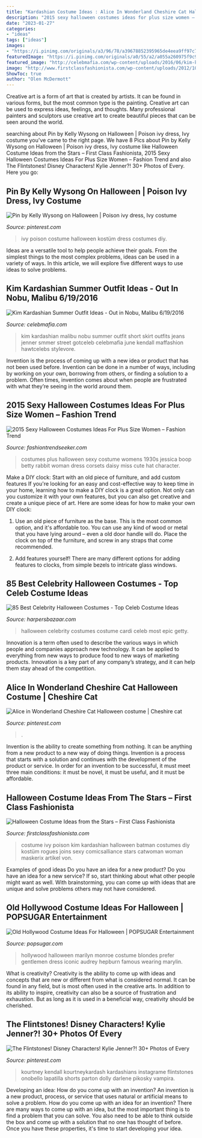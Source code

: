 ```yaml
---
title: "Kardashian Costume Ideas : Alice In Wonderland Cheshire Cat Halloween Costume"
description: "2015 sexy halloween costumes ideas for plus size women – fashion trend"
date: "2023-01-27"
categories:
- "ideas"
tags: ["ideas"]
images:
- "https://i.pinimg.com/originals/a3/96/78/a39678852395965de4eea9ff97c7389f.png"
featuredImage: "https://i.pinimg.com/originals/a0/55/a2/a055a260975f9c96d33ed56b9fb6dadb.jpg"
featured_image: "http://celebmafia.com/wp-content/uploads/2016/06/kim-kardashian-summer-outfit-ideas-out-in-nobu-malibu-6-19-2016-24.jpg"
image: "http://www.firstclassfashionista.com/wp-content/uploads/2012/10/kim-kardashian-costume.jpg"
ShowToc: true
author: "Olen McDermott"
---
```



Creative art is a form of art that is created by artists. It can be found in various forms, but the most common type is the painting. Creative art can be used to express ideas, feelings, and thoughts. Many professional painters and sculptors use creative art to create beautiful pieces that can be seen around the world.

	

		
searching about Pin by Kelly Wysong on Halloween | Poison ivy dress, Ivy costume you've came to the right page. We have 8 Pics about Pin by Kelly Wysong on Halloween | Poison ivy dress, Ivy costume like Halloween Costume Ideas from the Stars – First Class Fashionista, 2015 Sexy Halloween Costumes Ideas For Plus Size Women – Fashion Trend and also The Flintstones! Disney Characters! Kylie Jenner?! 30+ Photos of Every. Here you go:
		
    
## Pin By Kelly Wysong On Halloween | Poison Ivy Dress, Ivy Costume

<img loading=lazy src="https://i.pinimg.com/originals/a3/96/78/a39678852395965de4eea9ff97c7389f.png" onerror="this.onerror=null;this.src='https://tse1.mm.bing.net/th?id=OIP.JeuEqF5rdEDvq0o3GLN7VQHaNK&amp;pid=15.1';" alt="Pin by Kelly Wysong on Halloween | Poison ivy dress, Ivy costume">

_Source: pinterest.com_

>ivy poison costume halloween kostüm dress costumes diy. 

	

Ideas are a versatile tool to help people achieve their goals. From the simplest things to the most complex problems, ideas can be used in a variety of ways. In this article, we will explore five different ways to use ideas to solve problems.

    
## Kim Kardashian Summer Outfit Ideas - Out In Nobu, Malibu 6/19/2016

<img loading=lazy src="http://celebmafia.com/wp-content/uploads/2016/06/kim-kardashian-summer-outfit-ideas-out-in-nobu-malibu-6-19-2016-24.jpg" onerror="this.onerror=null;this.src='https://tse2.mm.bing.net/th?id=OIP.aafQWDKIY5fScQKxdX7w_QHaLI&amp;pid=15.1';" alt="Kim Kardashian Summer Outfit Ideas - Out in Nobu, Malibu 6/19/2016">

_Source: celebmafia.com_

>kim kardashian malibu nobu summer outfit short skirt outfits jeans jenner smmer street gotceleb celebmafia june kendall maffashion hawtcelebs stylevore. 

	

Invention is the process of coming up with a new idea or product that has not been used before. Invention can be done in a number of ways, including by working on your own, borrowing from others, or finding a solution to a problem. Often times, invention comes about when people are frustrated with what they’re seeing in the world around them.

    
## 2015 Sexy Halloween Costumes Ideas For Plus Size Women – Fashion Trend

<img loading=lazy src="http://fashiontrendseeker.com/wp-content/uploads/2015/10/2015-Sexy-Halloween-Costumes-Ideas-For-Plus-Size-Women-11.jpg" onerror="this.onerror=null;this.src='https://tse2.mm.bing.net/th?id=OIP.OHL2zknKwph1X68qdQUeTgAAAA&amp;pid=15.1';" alt="2015 Sexy Halloween Costumes Ideas For Plus Size Women – Fashion Trend">

_Source: fashiontrendseeker.com_

>costumes plus halloween sexy costume womens 1930s jessica boop betty rabbit woman dress corsets daisy miss cute hat character. 

	

Make a DIY clock: Start with an old piece of furniture, and add custom features
If you're looking for an easy and cost-effective way to keep time in your home, learning how to make a DIY clock is a great option. Not only can you customize it with your own features, but you can also get creative and create a unique piece of art. Here are some ideas for how to make your own DIY clock:
1. Use an old piece of furniture as the base. This is the most common option, and it's affordable too. You can use any kind of wood or metal that you have lying around – even a old door handle will do. Place the clock on top of the furniture, and screw in any straps that come recommended.

2. Add features yourself! There are many different options for adding features to clocks, from simple bezels to intricate glass windows.

    
## 85 Best Celebrity Halloween Costumes - Top Celeb Costume Ideas

<img loading=lazy src="https://hips.hearstapps.com/hmg-prod.s3.amazonaws.com/images/hbz-halloween-2017-cardi-b-gettyimages-868485948-1531332641.jpg?crop=1xw:1xh;center,top&amp;resize=480:*" onerror="this.onerror=null;this.src='https://tse3.mm.bing.net/th?id=OIP.tBta1Q-nDtNMe8JiArHJbAHaLH&amp;pid=15.1';" alt="85 Best Celebrity Halloween Costumes - Top Celeb Costume Ideas">

_Source: harpersbazaar.com_

>halloween celebrity costumes costume cardi celeb most epic getty. 

	

Innovation is a term often used to describe the various ways in which people and companies approach new technology. It can be applied to everything from new ways to produce food to new ways of marketing products. Innovation is a key part of any company’s strategy, and it can help them stay ahead of the competition.

    
## Alice In Wonderland Cheshire Cat Halloween Costume | Cheshire Cat

<img loading=lazy src="https://i.pinimg.com/originals/a0/55/a2/a055a260975f9c96d33ed56b9fb6dadb.jpg" onerror="this.onerror=null;this.src='https://tse1.mm.bing.net/th?id=OIP.MV8jBnXe75BMpGqMlrQE2AHaJ4&amp;pid=15.1';" alt="Alice in Wonderland Cheshire Cat Halloween costume | Cheshire cat">

_Source: pinterest.com_

>. 

	

Invention is the ability to create something from nothing. It can be anything from a new product to a new way of doing things. Invention is a process that starts with a solution and continues with the development of the product or service. In order for an invention to be successful, it must meet three main conditions: it must be novel, it must be useful, and it must be affordable.

    
## Halloween Costume Ideas From The Stars – First Class Fashionista

<img loading=lazy src="http://www.firstclassfashionista.com/wp-content/uploads/2012/10/kim-kardashian-costume.jpg" onerror="this.onerror=null;this.src='https://tse1.mm.bing.net/th?id=OIP.f_qzGm_2bf7QITsI7SjDZQHaLH&amp;pid=15.1';" alt="Halloween Costume Ideas from the Stars – First Class Fashionista">

_Source: firstclassfashionista.com_

>costume ivy poison kim kardashian halloween batman costumes diy kostüm rogues joins sexy comicsalliance stars catwoman woman maskerix artikel von. 

	

Examples of good ideas
Do you have an idea for a new product? Do you have an idea for a new service? If so, start thinking about what other people might want as well. With brainstorming, you can come up with ideas that are unique and solve problems others may not have considered.

    
## Old Hollywood Costume Ideas For Halloween | POPSUGAR Entertainment

<img loading=lazy src="http://media3.onsugar.com/files/2014/09/16/851/n/1922283/0449f42c214a00bd_GettyImages_785642085On6hB.xxxlarge.jpg" onerror="this.onerror=null;this.src='https://tse2.mm.bing.net/th?id=OIP.ovWJvsVLR7F_Q2uqdUA50wHaJO&amp;pid=15.1';" alt="Old Hollywood Costume Ideas For Halloween | POPSUGAR Entertainment">

_Source: popsugar.com_

>hollywood halloween marilyn monroe costume blondes prefer gentlemen dress iconic audrey hepburn famous wearing marylin. 

	

What is creativity?
Creativity is the ability to come up with ideas and concepts that are new or different from what is considered normal. It can be found in any field, but is most often used in the creative arts. In addition to its ability to inspire, creativity can also be a source of frustration and exhaustion. But as long as it is used in a beneficial way, creativity should be cherished.

    
## The Flintstones! Disney Characters! Kylie Jenner?! 30+ Photos Of Every

<img loading=lazy src="https://i.pinimg.com/736x/00/f6/d8/00f6d85ed7ba317b753f2bd36007cf48.jpg" onerror="this.onerror=null;this.src='https://tse2.mm.bing.net/th?id=OIP.xVbzp255Q3nBZ4deRW9X9QHaJN&amp;pid=15.1';" alt="The Flintstones! Disney Characters! Kylie Jenner?! 30+ Photos of Every">

_Source: pinterest.com_

>kourtney kendall kourtneykardash kardashians instagrame flintstones onobello lapatilla shorts parton dolly darlene pikosky vampira. 

	

Developing an idea: How do you come up with an invention?
An invention is a new product, process, or service that uses natural or artificial means to solve a problem. How do you come up with an idea for an invention? There are many ways to come up with an idea, but the most important thing is to find a problem that you can solve. You also need to be able to think outside the box and come up with a solution that no one has thought of before. Once you have these properties, it's time to start developing your idea.

